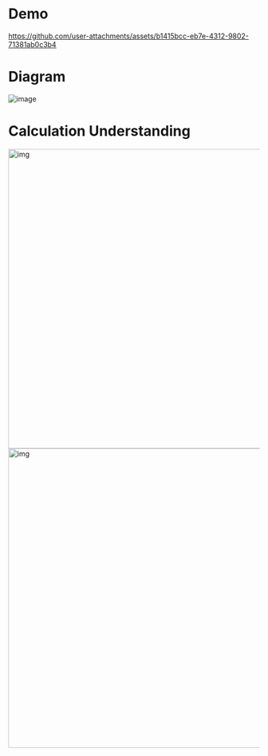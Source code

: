 # Demo

https://github.com/user-attachments/assets/b1415bcc-eb7e-4312-9802-71381ab0c3b4

# Diagram
![image](https://github.com/user-attachments/assets/7ed22ed3-8a18-40eb-9380-cd4191d4502e)

# Calculation Understanding

<img src="https://github.com/user-attachments/assets/fa779075-c1d9-4475-9699-774ee057602d" alt="img" width=600>

<img src="https://github.com/user-attachments/assets/9fbf6fbe-195b-4e4f-821a-5339f2fdf734" alt="img" width=600>
